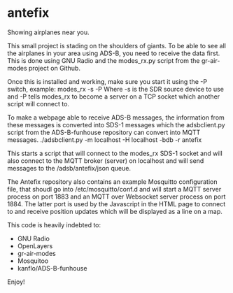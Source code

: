 # antefix
Showing airplanes near you.

This small project is stading on the shoulders of giants. To be able to see all the airplanes in your area using ADS-B, you
need to receive the data first. This is done using GNU Radio and the modes_rx.py script from the gr-air-modes project on
Github.

Once this is installed and working, make sure you start it using the -P switch, example:
    modes_rx -s <source> -P
Where -s is the SDR source device to use and -P tells modes_rx to become a server on a TCP socket which another script will
connect to.

To make a webpage able to receive ADS-B messages, the information from these messages is converted into SDS-1 messages which
the adsbclient.py script from the ADS-B-funhouse repository can convert into MQTT messages.
    ./adsbclient.py -m localhost -H localhost -bdb -r antefix

This starts a script that will connect to the modes_rx SDS-1 socket and will also connect to the MQTT broker (server) on
localhost and will send messages to the /adsb/antefix/json queue.

The Antefix repository also contains an example Mosquitto configuration file, that shoudl go into /etc/mosquitto/conf.d and
will start a MQTT server process on port 1883 and an MQTT over Websocket server process on port 1884. The latter port is used
by the Javascript in the HTML page to connect to and receive position updates which will be displayed as a line on a map.


This code is heavily indebted to:
- GNU Radio
- OpenLayers
- gr-air-modes
- Mosquitoo
- kanflo/ADS-B-funhouse

Enjoy!
